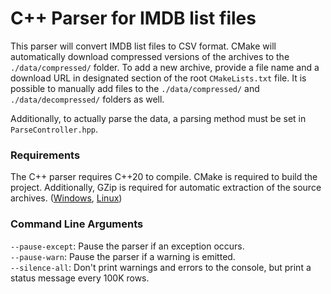 # C++ Parser for IMDB list files
This parser will convert IMDB list files to CSV format.
CMake will automatically download compressed versions of the archives to the `./data/compressed/` folder.
To add a new archive, provide a file name and a download URL in designated section of the root `CMakeLists.txt` file.
It is possible to manually add files to the `./data/compressed/` and `./data/decompressed/` folders as well.

Additionally, to actually parse the data, a parsing method must be set in `ParseController.hpp`.


### Requirements
The C++ parser requires C++20 to compile. CMake is required to build the project.
Additionally, GZip is required for automatic extraction of the source archives. ([Windows](http://gnuwin32.sourceforge.net/packages/gzip.htm), [Linux](https://ftp.gnu.org/gnu/gzip/))


### Command Line Arguments
`--pause-except`:   Pause the parser if an exception occurs.  
`--pause-warn`:     Pause the parser if a warning is emitted.  
`--silence-all`:    Don't print warnings and errors to the console, but print a status message every 100K rows.
